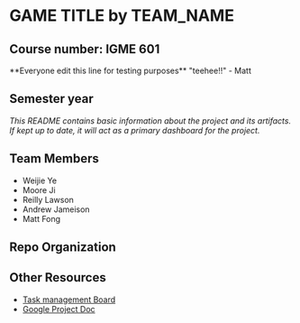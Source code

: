 # **GAME TITLE** by TEAM_NAME

## Course number: IGME 601

\*\*Everyone edit this line for testing purposes\*\* "teehee!!" - Matt

## Semester year

_This README contains basic information about the project and its artifacts. If kept up to date, it will act as a primary dashboard for the project._

## Team Members

-   Weijie Ye
-   Moore Ji
-   Reilly Lawson
-   Andrew Jameison
-   Matt Fong

## Repo Organization

## Other Resources

-   [Task management Board](TBD)
-   [Google Project Doc](TBD)
